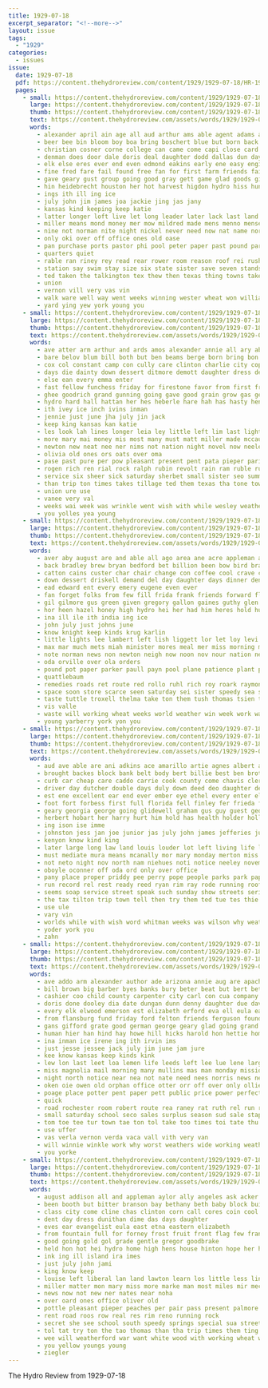 ```yaml
---
title: 1929-07-18
excerpt_separator: "<!--more-->"
layout: issue
tags:
  - "1929"
categories:
  - issues
issue:
  date: 1929-07-18
  pdf: https://content.thehydroreview.com/content/1929/1929-07-18/HR-1929-07-18.pdf
  pages:
    - small: https://content.thehydroreview.com/content/1929/1929-07-18/small/HR-1929-07-18-01.jpg
      large: https://content.thehydroreview.com/content/1929/1929-07-18/large/HR-1929-07-18-01.jpg
      thumb: https://content.thehydroreview.com/content/1929/1929-07-18/thumbnails/HR-1929-07-18-01.jpg
      text: https://content.thehydroreview.com/assets/words/1929/1929-07-18/HR-1929-07-18-01.txt
      words:
        - alexander april ain age all aud arthur ams able agent adams ave ana and august ani alva anding abe are
        - beer bee bin bloom boy boa bring boschert blue but born back better burgess been begin board brother basket both bill binger benton bank buddy best band bryson
        - christian cosner corne college can came come capi close card cong christ charlie city clarence cavalier change cee cotton care camel church canyon carl chief
        - denman does door dale doris deal daughter dodd dallas dun day director dance during down degree don dungan days
        - elk else eres ever end even edmond eakins early ene easy engineer eten every edwards
        - fine fred fare fail found free fan for first farm friends fair farmer former front furnish florida flowers firm few from fruit finley
        - gave geary gust group going good gray gett game glad goods gia general grounds glidewell garden grain given gates
        - hin heidebrecht houston her hot harvest higdon hydro hiss hung hinton high herndon home holter had has hobart hands holding house happy hope held handson hold hey hove hege him haye
        - ings ith ill ing ice
        - july john jim james joa jackie jing jas jany
        - kansas kind keeping keep katie
        - latter longer loft live let long leader later lack last land life lee look louise legge leaders lovely leedy lone light leo
        - miller means mond money mer mow mildred made mens menno mense mcfarlin men miss members ming mast mexico muh mare much mills monday mile many might most mans man mate manner mis more may moser
        - nine not norman nite night nickel never need now nat name north new noon news nowka nearing
        - only oki over off office ones old oase
        - pan purchase ports pastor phi pool peter paper past pound part piet place present poss parlor police peo pent per price park pro pany
        - quarters quiet
        - rable ran riney rey read rear rower room reason roof rei rush reed rue rogers ralph reno race
        - station say swim stay size six state sister save seven stands second summer season shanklin soon ship scholar said sine sunday south stade story southland stone senior snyder seen sons sting sit schantz sake short school sar still soe sie shafer service subject sides set sou september soyer she staples star surplus son see sayre
        - ted taken the talkington tex thew then texas thing towns take times tri tor toe too than talk teach team tine them teague talent teacher takes tennessee thelma tar tow thomas trinidad town tell
        - union
        - vernon vill very vas vin
        - walk ware well way went weeks winning wester wheat won william wee win wayne worst wolf week was williams with water wyatt weather walt will waste wish ward work wells welcome
        - yard ying yew york young you
    - small: https://content.thehydroreview.com/content/1929/1929-07-18/small/HR-1929-07-18-02.jpg
      large: https://content.thehydroreview.com/content/1929/1929-07-18/large/HR-1929-07-18-02.jpg
      thumb: https://content.thehydroreview.com/content/1929/1929-07-18/thumbnails/HR-1929-07-18-02.jpg
      text: https://content.thehydroreview.com/assets/words/1929/1929-07-18/HR-1929-07-18-02.txt
      words:
        - ave atter arm arthur and ards amos alexander annie all ary able apache ago are asa american
        - bare belov blum bill both but ben beams berge born bring bon brown buy brought best beaver bloom been
        - cox col constant camp con cully care clinton charlie city copes cotton church cope come cedar chila chandler clark can colebank corn carry cold cot concordia civil chie caddo county count
        - days die dainty down dessert ditmore demott daughter dress dering death during dora deal dang day deer dinner davis due den dust demi
        - else ean every emma enter
        - fast fellow funchess friday for firestone favor from first fried fuller fry farm fang fall faye farrell fam fresh fruit floor front face
        - ghee goodrich grand gunning going gave good grain grow gas george
        - hydro hard hall hattan her hes heberle hare hah has hasty hen heart hal health hot hom home hing hem house held horn
        - ith ivey ice inch ivins inman
        - jennie just june jha july jin jack
        - keep king kansas kan katie
        - les look lah lines longer leia ley little left lim last light land leavenworth later louis like low let lee life lanese
        - more mary mai money mis most many must matt miller made mccauley monda may mat much mound monday mer moses men
        - newton new neat nee ner nims not nation night novel now neeley nephew nen near
        - olivia old ones ors oats over oma
        - pase past pure per pow pleasant present pent pata pieper parisian power phoebe point part piper pao patterson
        - rogen rich ren rial rock ralph rubin revolt rain ram ruble russell riggs record riley running robert reside
        - service six sheer sick saturday sherbet small sister seo summer state sant son school styles seven states silk shani sides simmons slow sunday show sepp standard short samuel schantz smiles sun straw start seed safe strong she
        - than trip ton times takes tillage ted them texas tha tone town the tailor tillotson tan then thi too top
        - union ure use
        - vanee very val
        - weeks wai week was wrinkle went wish with while wesley weatherford well wears wife warm wearing will work walls why weather wykert wheat world winter
        - you yolles yea young
    - small: https://content.thehydroreview.com/content/1929/1929-07-18/small/HR-1929-07-18-03.jpg
      large: https://content.thehydroreview.com/content/1929/1929-07-18/large/HR-1929-07-18-03.jpg
      thumb: https://content.thehydroreview.com/content/1929/1929-07-18/thumbnails/HR-1929-07-18-03.jpg
      text: https://content.thehydroreview.com/assets/words/1929/1929-07-18/HR-1929-07-18-03.txt
      words:
        - aver aby august are and able all ago area ane acre appleman agnes addie asia ale
        - back bradley brew bryan bedford bet billion been bow bird brate bernard beatty baby bob birth business billie bill bethel barbara black bars butler bridge but body brands bev bring
        - catton cains custer char chair change con coffee cool crave chastain come can cloninger came cowboy chie city charles carnegie crosswhite cordell clinton cody colorado chase canada car cream capps china
        - down dessert driskell demand del day daughter days dinner denby dare doing dorothy drinks dress
        - ead edward ent every emery eugene even ever
        - fan forget folks from few fill frida frank friends forward floor forth fine for first fountain flyer fresh fay famous ford fly fer fulton furnish fails fran fallen fruit fred friday fara
        - gil gilmore gus green given gregory gallon gaines guthy glen good goes ground gas goods gon gregg georgiana george
        - hor heen hazel honey high hydro hei her had him heres hold hume hes has hot home house hurts hudson how hin haul howard henry
        - ina ill ile ith india ing ice
        - john july just johns june
        - know knight keep kinds krug karlin
        - little lights lee lambert left lish liggett lor let loy levi live less last like leonard
        - max mar much mets miah minister mores meal mer miss morning million meck missouri martin mis mail matter more monday milks marion menno miles meals miller made mon meek many moni
        - note norman news non newton neigh now noon nov nour nation nell niece neville nel new night nevill
        - oda orville over ola orders
        - pound pot paper parker paull payn pool plane patience plant pleasant powder place philip past people pitzer payne pullen perfect planes pan pounds private port per pro present
        - quattlebaum
        - remedies roads ret route red rollo ruhl rich roy roark raymond run ried ree
        - space soon store scarce seen saturday sei sister speedy sea star sick standard second sunday sat she satin schantz seed salad strength strong sal soap states station set sun sophia single summer stinson son solid sauce sho shown sedan story smith school spray sleep sweep
        - taste tuttle troxell thelma take ton them tush thomas tsien than ten ted taken trip thu tex too thi tickell tec the tea
        - vis valle
        - waste will working wheat weeks world weather win week work warkentin wells wash water wife wil weatherford wayne was white with weiland wheeler way went word worlds
        - young yarberry york yon you
    - small: https://content.thehydroreview.com/content/1929/1929-07-18/small/HR-1929-07-18-04.jpg
      large: https://content.thehydroreview.com/content/1929/1929-07-18/large/HR-1929-07-18-04.jpg
      thumb: https://content.thehydroreview.com/content/1929/1929-07-18/thumbnails/HR-1929-07-18-04.jpg
      text: https://content.thehydroreview.com/assets/words/1929/1929-07-18/HR-1929-07-18-04.txt
      words:
        - aud ave able are ani adkins ace amarillo artie agnes albert ago and august all
        - brought backes block bank belt body bert billie best ben brother bean brothers buy bare barber but both brow boy been business brown betton
        - curb car cheap care caddo carrie cook county come chavis clerk chai cotton canna cach carnegie carry caldwell city cation caid cordingly common can court carlyle cool clinton cea carolina camp cor
        - driver day dutcher double days duly down deed deo daughter death dolly dad ditmore duty davis doing dak
        - est ene excellent ear end ever ember eye ethel every enter elizabeth eng east even edge
        - foot fort forbess first full florida fell finley fer frieda fall fields front from for found frank fred few
        - geary georgia george going glidewell graham gus guy guest georg goodpasture gill grant goods gone gin glad good
        - herbert hobart her harry hurt him hold has health holder holl hed hey happy had held hinton hand high hoy hence hei halls helena how harvest hin hydro
        - ing ison ise imme
        - johnston jess jan joe junior jas july john james jefferies just
        - kenyon know kind king
        - later large long law land louis louder lot left living life lahoma lyle lead low little
        - must mediate mura means mcanally mor mary monday merton miss matilda mulkin milward morgan million may martin marion mye magee many made mise mayo mccoy miles man
        - not neto night nov north nam niehues noti notice neeley november now nephew nees new
        - oboyle oconner off oda ord only over office
        - pany place proper priddy pee perry pope people parks park paper public pore patrick peg pak payment paul piece price plunkett
        - run record rel rest ready reed ryan rim ray rode running roof rom ret rochester ruby route ripper
        - seems soap service street speak such sunday show streets serio see seal seed son spies sir said sallee state saturday sale smith standard seat store still sill school skull sister sorrow stockwell scott she seen stock standing say
        - the tax tilton trip town tell then try them ted tue tes thie toward trust tex texas ten tha tennessee than tommie taken title thay take thomas
        - use ule
        - vary vin
        - worlds while with wish word whitman weeks was wilson why weatherford week wil works went water want will wash well
        - yoder york you
        - zahn
    - small: https://content.thehydroreview.com/content/1929/1929-07-18/small/HR-1929-07-18-05.jpg
      large: https://content.thehydroreview.com/content/1929/1929-07-18/large/HR-1929-07-18-05.jpg
      thumb: https://content.thehydroreview.com/content/1929/1929-07-18/thumbnails/HR-1929-07-18-05.jpg
      text: https://content.thehydroreview.com/assets/words/1929/1929-07-18/HR-1929-07-18-05.txt
      words:
        - ave addo arm alexander author ade arizona annie aug are apache ary and all alley aper albert
        - bill brown big barber byes banks bury beter beat but bert better bros brow book beth bills best bring bradley barnes been back business bank boys
        - cashier coo child county carpenter city carl con cua company cant champlin can class custer colo cream cor che close clinton court cordell chick check came car cause call cee caddo cash
        - doris done dooley dia date dungan dunn denny daughter due davis dool david dat day death dus denver dinner
        - every elk elwood emerson est elizabeth erford eva ell eula ear epperly edna end eno ery early
        - from flansburg fund friday ford felton friends ferguson found first few folks for
        - gans gifford grate good german george geary glad going grand grain gregg glass goodrich
        - human hier han hind hay howe hill hicks harold hon hettie home has homes henke hearing health harpe her henry homa harry highlands harper hydro holter horse hinton huss hair heard heart
        - ina inman ice irene ing ith irvin ims
        - just jesse jessee jack july jim june jam jure
        - kee know kansas keep kinds kink
        - lew lon last leet loa lemen life leeds left lee lue lene large learn light
        - miss magnolia mail morning many mullins mas man monday mission moon med mayo more may mckee mith myrtle mexico marshall must moses mcalester
        - night north notice near nea not nate need nees norris news new nel nannie nephew ner nick
        - oken oie owen old orphan office otter orr off over only ollie orth
        - poage place potter pent paper pett public price power perfect pas pass par pages prier peed pleasant
        - quick
        - road rochester room robert route rea raney rat ruth rel run robbins russel ren radio real res russell
        - small saturday school seco sales surplus season sud sale staples son staph stephenson sae sunda shiers standard see sein south sturgill service sylvester station subject smart state sons sun she store sell smitty scot stafford stockton stock sundin sis sunday smith still seen star set
        - tom toe tee tur town tae ton tol take too times toi tate thu teen them the tears thi
        - use uffer
        - vas verla vernon verda vaca vall vith very van
        - will winnie winkle work why worst weathers wide working weatherford weather wilson wilma write want weeks worlds with wright worth wider week wells wil went was
        - you yorke
    - small: https://content.thehydroreview.com/content/1929/1929-07-18/small/HR-1929-07-18-06.jpg
      large: https://content.thehydroreview.com/content/1929/1929-07-18/large/HR-1929-07-18-06.jpg
      thumb: https://content.thehydroreview.com/content/1929/1929-07-18/thumbnails/HR-1929-07-18-06.jpg
      text: https://content.thehydroreview.com/assets/words/1929/1929-07-18/HR-1929-07-18-06.txt
      words:
        - august addison all and appleman aylor ally angeles ask acker aid app are
        - been booth but bitter branson bay bethany beth baby block buick best brother bring bigger bou bread both bars bottom box bee bryant buy betty better
        - class city come cline chas clinton corn call cores coin cool ches cai cone can cream company clock cope check counter collar chance cover cole cling cotton
        - dent day dress dunithan dime das days daughter
        - eves ear evangelist eula east etna eastern elizabeth
        - from fountain full for forney frost fruit front flag few frank fea firestone free fine
        - good going gold gol grade gentle gregor goodbrake
        - held hon hot hei hydro home high hens house hinton hope her herbert hotter hatfield heinz hill had
        - ink ing ill island ira imes
        - just july john jami
        - king know keep
        - louise left liberal lan land lawton learn los little less line let ler leghorn life live
        - miller matter mon mary miss more marke man most miles mir mecha money maker many might men milles may
        - news now not new ner nates near noha
        - over oard ones office oliver old
        - pottle pleasant pieper peaches per pair pass present palmore prosper people pie parlor pound policy part precious powder
        - rent road roos row real res rim reno running rock
        - secret she see school south speedy springs special sua street sunday sing service said snyder show sale store spare selves sal sell standard summer sons soo son soda slate
        - tol tat try ton the tao thomas than tha trip times them ting troy talent towns taste tott
        - wee will weatherford war want white wood with working wheat while wife williams why west wand well william worm write work
        - you yellow youngs young
        - ziegler
---
```


The Hydro Review from 1929-07-18

<!--more-->

